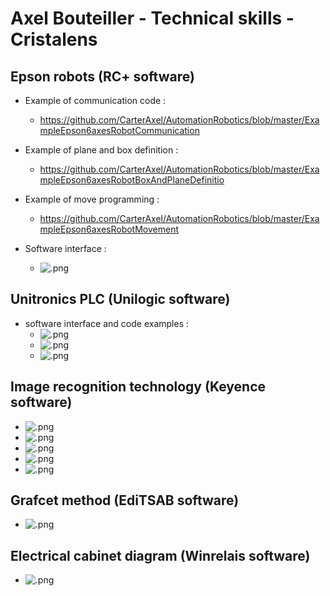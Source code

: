 # Axel Bouteiller - Technical skills - Cristalens

Epson robots (RC+ software)
---------------------------
* Example of communication code :
  - https://github.com/CarterAxel/AutomationRobotics/blob/master/ExampleEpson6axesRobotCommunication
* Example of plane and box definition :
  - https://github.com/CarterAxel/AutomationRobotics/blob/master/ExampleEpson6axesRobotBoxAndPlaneDefinitio
* Example of move programming :
  - https://github.com/CarterAxel/AutomationRobotics/blob/master/ExampleEpson6axesRobotMovement

* Software interface :
  - ![ .png](https://user-images.githubusercontent.com/58557043/70246595-463ae280-1778-11ea-8ebc-99046bbfda8b.png)


Unitronics PLC (Unilogic software)
----------------------------------
* software interface and code examples :
  - ![ .png](https://user-images.githubusercontent.com/58557043/70246822-9fa31180-1778-11ea-9fd8-57572c07a82f.png)
  - ![ .png](https://user-images.githubusercontent.com/58557043/70247051-fdcff480-1778-11ea-8f85-99f75e55e7e6.png)
  - ![ .png](https://user-images.githubusercontent.com/58557043/70248343-09241f80-177b-11ea-828e-31012216fec7.png)


Image recognition technology (Keyence software)
-----------------------------------------------
  - ![ .png](https://user-images.githubusercontent.com/58557043/70248554-57392300-177b-11ea-98fe-95512757ceea.png)
  - ![ .png](https://user-images.githubusercontent.com/58557043/70249814-3bcf1780-177d-11ea-80e7-245c7f7863fb.png)
  - ![ .png](https://user-images.githubusercontent.com/58557043/70249086-2c030380-177c-11ea-803d-084998c1c3f6.png)
  - ![ .png](https://user-images.githubusercontent.com/58557043/70249248-6b315480-177c-11ea-85d4-4d680d5874ed.png)
  - ![ .png](https://user-images.githubusercontent.com/58557043/70249358-95831200-177c-11ea-8b8a-d2744a81f258.png)
  

Grafcet method (EdiTSAB software)
---------------------------------
  - ![ .png](https://user-images.githubusercontent.com/58557043/70247257-6028f500-1779-11ea-9767-5ba45a6b7a56.png)
  

Electrical cabinet diagram (Winrelais software)
-----------------------------------------------
  - ![ .png](https://user-images.githubusercontent.com/58557043/70247610-ec3b1c80-1779-11ea-98c5-cefd4d651f94.png)
